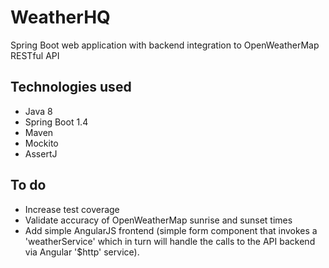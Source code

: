 WeatherHQ
==============
Spring Boot web application with backend integration to OpenWeatherMap RESTful API

Technologies used
--------------
* Java 8
* Spring Boot 1.4
* Maven
* Mockito
* AssertJ

To do
--------------
* Increase test coverage
* Validate accuracy of OpenWeatherMap sunrise and sunset times
* Add simple AngularJS frontend (simple form component that invokes a 'weatherService' which in turn will handle the calls to the API backend via Angular '$http' service).